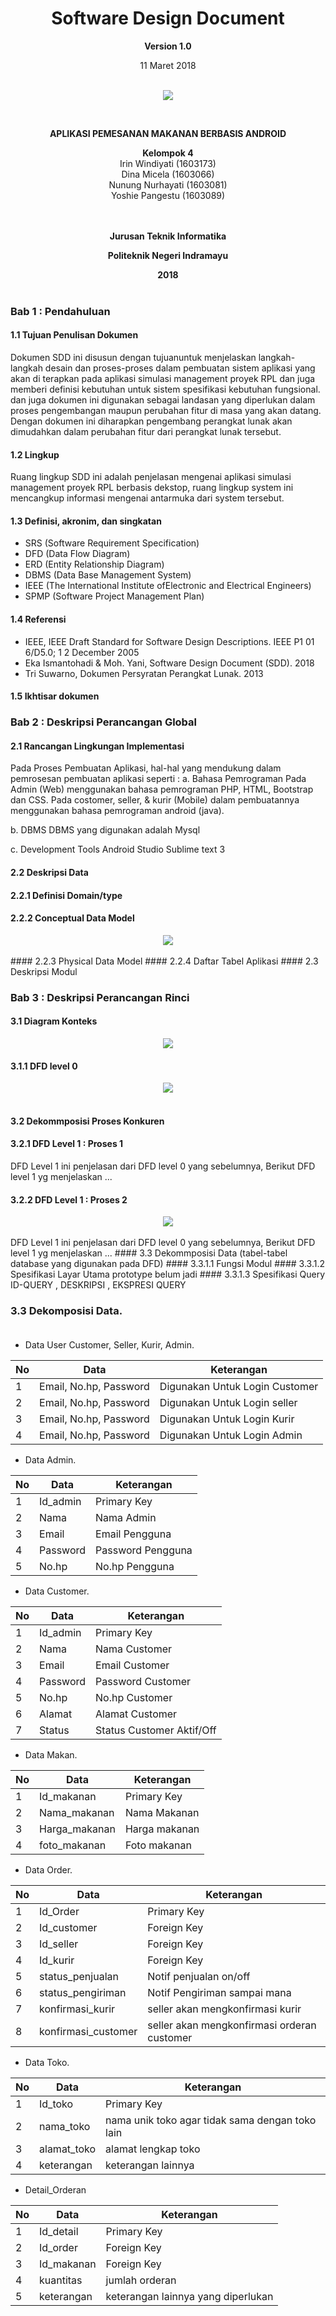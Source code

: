 <html>
<body><div align="center"><h1>Software Design Document</h1></div>
<p align="center"><b>Version 1.0 </b><br>
<p align="center">11 Maret 2018<br><br>
<p align="center">
<img src="http://i68.tinypic.com/nlyf5v.jpg"/>
</p>

<br><p align="center"><b> APLIKASI PEMESANAN MAKANAN BERBASIS ANDROID </b><br>

<p align="center"><b>Kelompok 4</b><br>
 Irin Windiyati 			(1603173)<br>
 Dina Micela				  (1603066)<br>
 Nunung Nurhayati			(1603081)<br>
 Yoshie Pangestu    	(1603089)<br><br><br>

<p align="center"><b>Jurusan Teknik Informatika</b><br>
<p align="center"><b>Politeknik Negeri Indramayu</b><br>
<p align="center"><b>2018</b><br><br>
</p>
</body>
</html>
 

### Bab 1 : Pendahuluan ###
#### 1.1 Tujuan Penulisan Dokumen

Dokumen SDD ini disusun dengan tujuanuntuk menjelaskan langkah-langkah desain dan proses-proses dalam pembuatan sistem aplikasi yang akan di terapkan pada aplikasi simulasi management proyek RPL dan juga memberi definisi kebutuhan untuk sistem spesifikasi kebutuhan fungsional. dan juga dokumen ini digunakan sebagai landasan yang diperlukan dalam
proses pengembangan maupun perubahan fitur di masa yang akan datang. Dengan dokumen
ini diharapkan pengembang perangkat lunak akan dimudahkan dalam perubahan fitur dari
perangkat lunak tersebut.<br>

#### 1.2 Lingkup
Ruang lingkup SDD ini adalah penjelasan mengenai aplikasi simulasi management proyek RPL berbasis dekstop, ruang lingkup system ini mencangkup informasi mengenai antarmuka dari system tersebut.
#### 1.3 Definisi, akronim, dan singkatan
- SRS (Software Requirement Specification)
- DFD (Data Flow Diagram)
- ERD (Entity Relationship Diagram)
- DBMS (Data Base Management System)
- IEEE (The International Institute ofElectronic and Electrical Engineers)
- SPMP (Software Project Management Plan)
#### 1.4 Referensi
* IEEE, IEEE Draft Standard for Software Design Descriptions. IEEE P1 01 6/D5.0; 1 2 December 2005<br>
* Eka Ismantohadi & Moh. Yani, Software Design Document (SDD). 2018<br>
* Tri Suwarno, Dokumen Persyratan Perangkat Lunak. 2013<br>
#### 1.5 Ikhtisar dokumen

### Bab 2 : Deskripsi Perancangan Global ###
#### 2.1 Rancangan Lingkungan Implementasi
Pada Proses Pembuatan Aplikasi, hal-hal yang mendukung dalam pemrosesan pembuatan aplikasi seperti :
a. Bahasa Pemrograman
Pada Admin (Web) menggunakan bahasa pemrograman PHP, HTML, Bootstrap dan CSS.
Pada costomer, seller, & kurir (Mobile) dalam pembuatannya menggunakan bahasa pemrograman android (java).

b. DBMS
DBMS yang digunakan adalah Mysql 

c. Development Tools
Android Studio
Sublime text 3

#### 2.2 Deskripsi Data
#### 2.2.1 Definisi Domain/type
#### 2.2.2 Conceptual Data Model
<div style="text-align:center"><img src="http://i64.tinypic.com/30da1jo.png"/></div><br>
#### 2.2.3 Physical Data Model
#### 2.2.4 Daftar Tabel Aplikasi
#### 2.3 Deskripsi Modul

### Bab 3 : Deskripsi Perancangan Rinci ###
#### 3.1 Diagram Konteks
<div style="text-align:center"><img src="http://i64.tinypic.com/2yl8hg2.jpg"/></div>

#### 3.1.1 DFD level 0
<div style="text-align:center"><img src="http://i63.tinypic.com/2lxcx85.jpg"/></div><br>

#### 3.2 Dekommposisi Proses Konkuren
#### 3.2.1 DFD Level 1 : Proses 1
DFD Level 1 ini penjelasan dari DFD level 0 yang sebelumnya, Berikut DFD level 1 yg menjelaskan ...
#### 3.2.2 DFD Level 1 : Proses 2
<div style="text-align:center"><img src="http://i63.tinypic.com/9srxit.jpg"/></div><br>
DFD Level 1 ini penjelasan dari DFD level 0 yang sebelumnya, Berikut DFD level 1 yg menjelaskan ...
#### 3.3 Dekommposisi Data
(tabel-tabel database yang digunakan pada DFD)
#### 3.3.1.1 Fungsi Modul
#### 3.3.1.2 Spesifikasi Layar Utama
prototype belum jadi
#### 3.3.1.3 Spesifikasi Query
ID-QUERY , DESKRIPSI , EKSPRESI QUERY

### 3.3 Dekomposisi Data.<br><br>

- Data User Customer, Seller, Kurir, Admin.

|    No     |         Data                |                Keterangan                          |
|-----------|-----------------------------|----------------------------------------------------|
|     1     | Email, No.hp, Password      | Digunakan Untuk Login Customer                     |
|     2     | Email, No.hp, Password      | Digunakan Untuk Login seller                       |
|     3     | Email, No.hp, Password      | Digunakan Untuk Login Kurir                        |
|     4     | Email, No.hp, Password      | Digunakan Untuk Login Admin                        |


- Data Admin.<br>


|    No     |          Data               |                 Keterangan                         |
|-----------|-----------------------------|----------------------------------------------------|
|     1     |         Id_admin            | Primary Key                                        |
|     2     |         Nama                | Nama Admin                                         |
|     3     |         Email               | Email Pengguna                                     |
|     4     |         Password            | Password Pengguna                                  |
|     5     |         No.hp               | No.hp Pengguna                                     |


- Data Customer.<br>

|    No     |          Data               |                 Keterangan                         |
|-----------|-----------------------------|----------------------------------------------------|
|     1     |         Id_admin            | Primary Key                                        |
|     2     |         Nama                | Nama Customer                                      |
|     3     |         Email               | Email Customer                                     |
|     4     |         Password            | Password Customer                                  |
|     5     |         No.hp               | No.hp Customer                                     |
|     6     |         Alamat              | Alamat Customer                                    |
|     7     |         Status              | Status Customer Aktif/Off                          |


- Data Makan.

|    No     |          Data               |                 Keterangan                         |
|-----------|-----------------------------|----------------------------------------------------|
|     1     |         Id_makanan          | Primary Key                                        |
|     2     |         Nama_makanan        | Nama Makanan                                       |
|     3     |         Harga_makanan       | Harga makanan                                      |
|     4     |         foto_makanan        | Foto makanan                                       |

- Data Order.

|    No     |          Data               |                 Keterangan                         |
|-----------|-----------------------------|----------------------------------------------------|
|     1     |         Id_Order            | Primary Key                                        |
|     2     |         Id_customer         | Foreign Key                                        |
|     3     |         Id_seller           | Foreign Key                                        |
|     4     |         Id_kurir            | Foreign Key                                        |
|     5     |         status_penjualan    | Notif penjualan on/off                             |
|     6     |         status_pengiriman   | Notif Pengiriman sampai mana                       |
|     7     |         konfirmasi_kurir    | seller akan mengkonfirmasi kurir                   |
|     8     |         konfirmasi_customer | seller akan mengkonfirmasi orderan customer        |

- Data Toko.

|    No     |          Data               |                 Keterangan                         |
|-----------|-----------------------------|----------------------------------------------------|
|     1     |         Id_toko             | Primary Key                                        |
|     2     |         nama_toko           | nama unik toko agar tidak sama dengan toko lain    |
|     3     |         alamat_toko         | alamat lengkap toko                                |
|     4     |         keterangan          | keterangan lainnya                                 |

- Detail_Orderan

|    No     |          Data               |                 Keterangan                         |
|-----------|-----------------------------|----------------------------------------------------|
|     1     |         Id_detail           | Primary Key                                        |
|     2     |         Id_order            | Foreign Key                                        |
|     3     |         Id_makanan          | Foreign Key                                        |
|     4     |         kuantitas           | jumlah orderan                                     |
|     5     |         keterangan          | keterangan lainnya yang diperlukan                 |
